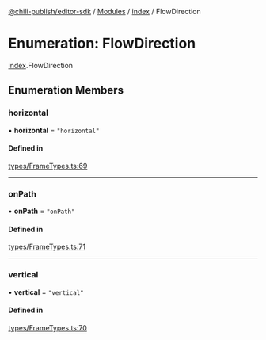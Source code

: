 [@chili-publish/editor-sdk](../README.md) / [Modules](../modules.md) / [index](../modules/index.md) / FlowDirection

# Enumeration: FlowDirection

[index](../modules/index.md).FlowDirection

## Enumeration Members

### horizontal

• **horizontal** = ``"horizontal"``

#### Defined in

[types/FrameTypes.ts:69](https://github.com/chili-publish/editor-sdk/blob/c6e096c/types/FrameTypes.ts#L69)

___

### onPath

• **onPath** = ``"onPath"``

#### Defined in

[types/FrameTypes.ts:71](https://github.com/chili-publish/editor-sdk/blob/c6e096c/types/FrameTypes.ts#L71)

___

### vertical

• **vertical** = ``"vertical"``

#### Defined in

[types/FrameTypes.ts:70](https://github.com/chili-publish/editor-sdk/blob/c6e096c/types/FrameTypes.ts#L70)
